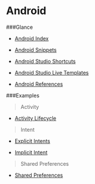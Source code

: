 # Android

###Glance
* [Android Index](https://github.com/dnshariprasad/android-index)

* [Android Snippets](https://github.com/dnshariprasad/android-snippets)

* [Android Studio Shortcuts](https://github.com/dnshariprasad/android-studio-shortcuts) 

* [Android Studio Live Templates](https://github.com/dnshariprasad/android-studio-live-templates)

* [Android References](https://github.com/dnshariprasad/android-references)

###Examples

>Activity

* [Activity Lifecycle](https://github.com/dnshariprasad/android-activity-lifecycle)

>Intent

* [Explicit Intents](https://github.com/dnshariprasad/android-explicit-intents)

* [Implicit Intent](https://github.com/dnshariprasad/android-implicit-intent)

> Shared Preferences

* [Shared Preferences](http://www.tutorialspoint.com/android/android_shared_preferences.htm)

